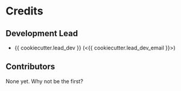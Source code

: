 # Credits

## Development Lead

* {{ cookiecutter.lead_dev }} (<{{ cookiecutter.lead_dev_email }}>)

## Contributors

None yet. Why not be the first?
